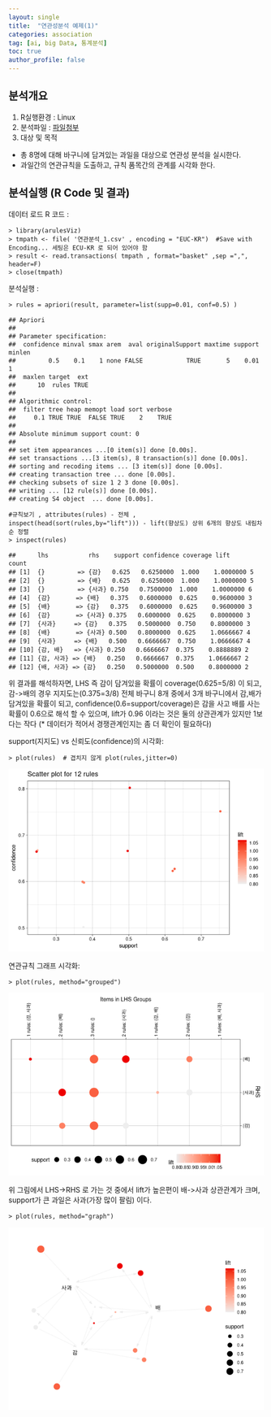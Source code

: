 ```yaml
---
layout: single
title:  "연관성분석 예제(1)"
categories: association
tag: [ai, big Data, 통계분석]
toc: true
author_profile: false
---
```

## 분석개요

1.  R실행환경 : Linux
2.  분석파일 : [파일첨부](../../images/2022-03-15-association-ex1/연관분석_1.csv)
3.  대상 및 목적

-   총 8명에 대해 바구니에 담겨있는 과일을 대상으로 연관성 분석을
    실시한다.
-   과일간의 연관규칙을 도출하고, 규칙 품목간의 관계를 시각화 한다.

## 분석실행 (R Code 및 결과)

데이터 로드 R 코드 :

``` {r}
> library(arulesViz)
> tmpath <- file( '연관분석_1.csv' , encoding = "EUC-KR")  #Save with Encoding... 세팅은 ECU-KR 로 되어 있어야 함
> result <- read.transactions( tmpath , format="basket" ,sep =",", header=F)
> close(tmpath)
```

분석실행 :

``` {r}
> rules = apriori(result, parameter=list(supp=0.01, conf=0.5) )
```

    ## Apriori
    ## 
    ## Parameter specification:
    ##  confidence minval smax arem  aval originalSupport maxtime support minlen
    ##         0.5    0.1    1 none FALSE            TRUE       5    0.01      1
    ##  maxlen target  ext
    ##      10  rules TRUE
    ## 
    ## Algorithmic control:
    ##  filter tree heap memopt load sort verbose
    ##     0.1 TRUE TRUE  FALSE TRUE    2    TRUE
    ## 
    ## Absolute minimum support count: 0 
    ## 
    ## set item appearances ...[0 item(s)] done [0.00s].
    ## set transactions ...[3 item(s), 8 transaction(s)] done [0.00s].
    ## sorting and recoding items ... [3 item(s)] done [0.00s].
    ## creating transaction tree ... done [0.00s].
    ## checking subsets of size 1 2 3 done [0.00s].
    ## writing ... [12 rule(s)] done [0.00s].
    ## creating S4 object  ... done [0.00s].

``` {r}
#규칙보기 , attributes(rules) - 전체 , inspect(head(sort(rules,by="lift"))) - lift(향상도) 상위 6개의 향상도 내림차순 정렬
> inspect(rules)  
```

    ##      lhs           rhs    support confidence coverage lift      count
    ## [1]  {}         => {감}   0.625   0.6250000  1.000    1.0000000 5    
    ## [2]  {}         => {배}   0.625   0.6250000  1.000    1.0000000 5    
    ## [3]  {}         => {사과} 0.750   0.7500000  1.000    1.0000000 6    
    ## [4]  {감}       => {배}   0.375   0.6000000  0.625    0.9600000 3    
    ## [5]  {배}       => {감}   0.375   0.6000000  0.625    0.9600000 3    
    ## [6]  {감}       => {사과} 0.375   0.6000000  0.625    0.8000000 3    
    ## [7]  {사과}     => {감}   0.375   0.5000000  0.750    0.8000000 3    
    ## [8]  {배}       => {사과} 0.500   0.8000000  0.625    1.0666667 4    
    ## [9]  {사과}     => {배}   0.500   0.6666667  0.750    1.0666667 4    
    ## [10] {감, 배}   => {사과} 0.250   0.6666667  0.375    0.8888889 2    
    ## [11] {감, 사과} => {배}   0.250   0.6666667  0.375    1.0666667 2    
    ## [12] {배, 사과} => {감}   0.250   0.5000000  0.500    0.8000000 2

위 결과를 해석하자면, LHS 즉 감이 담겨있을 확률이 coverage(0.625=5/8) 이
되고, 감-\>배의 경우 지지도는(0.375=3/8) 전체 바구니 8개 중에서 3개
바구니에서 감,배가 담겨있을 확률이 되고,
confidence(0.6=support/coverage)은 감을 사고 배를 사는 확률이 0.6으로
해석 할 수 있으며, lift가 0.96 이라는 것은 둘의 상관관계가 있지만
1보다는 작다 (\* 데이터가 적어서 경쟁관계인지는 좀 더 확인이 필요하다)

support(지지도) vs 신뢰도(confidence)의 시각화:

``` {r}
> plot(rules)  # 겹치지 않게 plot(rules,jitter=0)
```

![](../../images/2022-03-15-association-ex1/unnamed-chunk-3-1.png)<!-- -->

연관규칙 그래프 시각화:

``` {r}
> plot(rules, method="grouped")
```

![](../../images/2022-03-15-association-ex1/unnamed-chunk-4-1.png)<!-- --> 

위 그림에서 LHS-\>RHS 로 가는 것 중에서 lift가 높은편이 배-\>사과
상관관계가 크며, support가 큰 과일은 사과(가장 많이 팔림) 이다.

``` {r}
> plot(rules, method="graph")
```

![](../../images/2022-03-15-association-ex1/unnamed-chunk-5-1.png)<!-- -->
